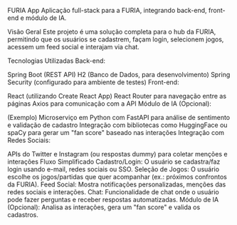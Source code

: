 FURIA App
Aplicação full-stack para a FURIA, integrando back-end, front-end e módulo de IA.

Visão Geral
Este projeto é uma solução completa para o hub da FURIA, permitindo que os usuários se cadastrem, façam login, selecionem jogos, acessem um feed social e interajam via chat.

Tecnologias Utilizadas
Back-end:

Spring Boot (REST API)
H2 (Banco de Dados, para desenvolvimento)
Spring Security (configurado para ambiente de testes)
Front-end:

React (utilizando Create React App)
React Router para navegação entre as páginas
Axios para comunicação com a API
Módulo de IA (Opcional):

(Exemplo) Microserviço em Python com FastAPI para análise de sentimento e validação de cadastro
Integração com bibliotecas como HuggingFace ou spaCy para gerar um "fan score" baseado nas interações
Integração com Redes Sociais:

APIs do Twitter e Instagram (ou respostas dummy) para coletar menções e interações
Fluxo Simplificado
Cadastro/Login: O usuário se cadastra/faz login usando e-mail, redes sociais ou SSO.
Seleção de Jogos: O usuário escolhe os jogos/partidas que quer acompanhar (ex.: próximos confrontos da FURIA).
Feed Social: Mostra notificações personalizadas, menções das redes sociais e interações.
Chat: Funcionalidade de chat onde o usuário pode fazer perguntas e receber respostas automatizadas.
Módulo de IA (Opcional): Analisa as interações, gera um "fan score" e valida os cadastros.
